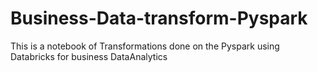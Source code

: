 # Business-Data-transform-Pyspark
This is a notebook of Transformations done on the Pyspark using Databricks for business DataAnalytics
